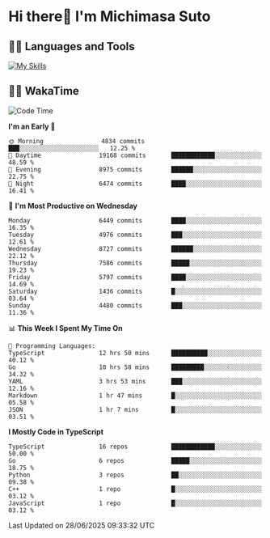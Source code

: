# Hi there👋 I'm Michimasa Suto

## 🧑‍💻 Languages and Tools
[![My Skills](https://skillicons.dev/icons?i=ts,nextjs,react,go,python,aws,terraform)](https://skillicons.dev)

<!--
**Suto-Michimasa/Suto-Michimasa** is a ✨ _special_ ✨ repository because its `README.md` (this file) appears on your GitHub profile.

Here are some ideas to get you started:

- 🔭 I’m currently working on ...
- 🌱 I’m currently learning ...
- 👯 I’m looking to collaborate on ...
- 🤔 I’m looking for help with ...
- 💬 Ask me about ...
- 📫 How to reach me: ...
- 😄 Pronouns: ...
- ⚡ Fun fact: ...
-->
<!--
## 💎 Github Stats

<div>
  <img height="170" align="left" src="https://github-readme-stats.vercel.app/api?username=Suto-michimasa&count_private=true&show_icons=true&theme=dark" />
  <img height="170" src="https://github-readme-stats.vercel.app/api/top-langs/?username=Suto-michimasa&langs_count=8&layout=compact&theme=dark" />
</div>
-->
<!-- ## 🏆 GitHub Profile Trophy

<img width="800" src="https://github-profile-trophy.vercel.app/?username=Suto-michimasa&theme=onedark&no-frame=true"/>
 -->

## 🧑‍💻 WakaTime
<!--START_SECTION:waka-->
![Code Time](http://img.shields.io/badge/Code%20Time-1%2C041%20hrs%2046%20mins-blue)

**I'm an Early 🐤** 

```text
🌞 Morning                4834 commits        ███░░░░░░░░░░░░░░░░░░░░░░   12.25 % 
🌆 Daytime                19168 commits       ████████████░░░░░░░░░░░░░   48.59 % 
🌃 Evening                8975 commits        ██████░░░░░░░░░░░░░░░░░░░   22.75 % 
🌙 Night                  6474 commits        ████░░░░░░░░░░░░░░░░░░░░░   16.41 % 
```
📅 **I'm Most Productive on Wednesday** 

```text
Monday                   6449 commits        ████░░░░░░░░░░░░░░░░░░░░░   16.35 % 
Tuesday                  4976 commits        ███░░░░░░░░░░░░░░░░░░░░░░   12.61 % 
Wednesday                8727 commits        ██████░░░░░░░░░░░░░░░░░░░   22.12 % 
Thursday                 7586 commits        █████░░░░░░░░░░░░░░░░░░░░   19.23 % 
Friday                   5797 commits        ████░░░░░░░░░░░░░░░░░░░░░   14.69 % 
Saturday                 1436 commits        █░░░░░░░░░░░░░░░░░░░░░░░░   03.64 % 
Sunday                   4480 commits        ███░░░░░░░░░░░░░░░░░░░░░░   11.36 % 
```


📊 **This Week I Spent My Time On** 

```text
💬 Programming Languages: 
TypeScript               12 hrs 50 mins      ██████████░░░░░░░░░░░░░░░   40.12 % 
Go                       10 hrs 58 mins      █████████░░░░░░░░░░░░░░░░   34.32 % 
YAML                     3 hrs 53 mins       ███░░░░░░░░░░░░░░░░░░░░░░   12.16 % 
Markdown                 1 hr 47 mins        █░░░░░░░░░░░░░░░░░░░░░░░░   05.58 % 
JSON                     1 hr 7 mins         █░░░░░░░░░░░░░░░░░░░░░░░░   03.51 % 
```

**I Mostly Code in TypeScript** 

```text
TypeScript               16 repos            ████████████░░░░░░░░░░░░░   50.00 % 
Go                       6 repos             █████░░░░░░░░░░░░░░░░░░░░   18.75 % 
Python                   3 repos             ██░░░░░░░░░░░░░░░░░░░░░░░   09.38 % 
C++                      1 repo              █░░░░░░░░░░░░░░░░░░░░░░░░   03.12 % 
JavaScript               1 repo              █░░░░░░░░░░░░░░░░░░░░░░░░   03.12 % 
```




 Last Updated on 28/06/2025 09:33:32 UTC
<!--END_SECTION:waka-->
